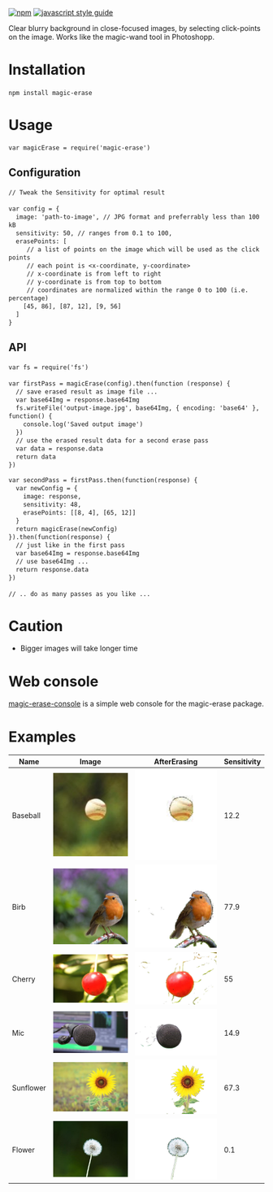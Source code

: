 [![npm][npm-image]][npm-url]  [![javascript style guide][standard-image]][standard-url]


[npm-image]: https://img.shields.io/npm/v/npm.svg
[npm-url]: https://www.npmjs.com/package/magic-erase
[standard-image]: https://img.shields.io/badge/code_style-standard-brightgreen.svg
[standard-url]: https://standardjs.com

Clear blurry background in close-focused images, by selecting click-points on the image. Works like the magic-wand tool in Photoshopp.
# Installation
`npm install magic-erase`
# Usage
```
var magicErase = require('magic-erase')
```
## Configuration
```
// Tweak the Sensitivity for optimal result

var config = {
  image: 'path-to-image', // JPG format and preferrably less than 100 kB
  sensitivity: 50, // ranges from 0.1 to 100,
  erasePoints: [
     // a list of points on the image which will be used as the click points
     // each point is <x-coordinate, y-coordinate>
     // x-coordinate is from left to right
     // y-coordinate is from top to bottom
     // coordinates are normalized within the range 0 to 100 (i.e. percentage)
    [45, 86], [87, 12], [9, 56]
  ]
}
```
## API
```
var fs = require('fs')

var firstPass = magicErase(config).then(function (response) {
  // save erased result as image file ...
  var base64Img = response.base64Img
  fs.writeFile('output-image.jpg', base64Img, { encoding: 'base64' }, function() {
  	console.log('Saved output image')
  })
  // use the erased result data for a second erase pass
  var data = response.data
  return data
})
```
```
var secondPass = firstPass.then(function(response) {
  var newConfig = {
    image: response,
    sensitivity: 48,
    erasePoints: [[8, 4], [65, 12]]
  }
  return magicErase(newConfig)
}).then(function(response) {
  // just like in the first pass
  var base64Img = response.base64Img
  // use base64Img ...
  return response.data
})

// .. do as many passes as you like ...

```
# Caution
- Bigger images will take longer time
# Web console
[magic-erase-console](https://github.com/rosesonfire/magic-erase-console) is a simple web console for the magic-erase package.
# Examples
Name|Image|AfterErasing|Sensitivity
-|-|-|-
Baseball|<img src="./examples/app/baseball.jpg" width="200" />|<img src="./examples/app/objects/baseball.jpg" width="200">|12.2
Birb|<img src="./examples/app/birb.jpg" width="200" />|<img src="./examples/app/objects/birb.jpg" width="200">|77.9
Cherry|<img src="./examples/app/cherry.jpg" width="200" />|<img src="./examples/app/objects/cherry.jpg" width="200">|55
Mic|<img src="./examples/app/mic.jpg" width="200" />|<img src="./examples/app/objects/mic.jpg" width="200">|14.9
Sunflower|<img src="./examples/app/sunflower.jpg" width="200" />|<img src="./examples/app/objects/sunflower.jpg" width="200">|67.3
Flower|<img src="./examples/app/flower.jpg" width="200" />|<img src="./examples/app/objects/flower.jpg" width="200">|0.1